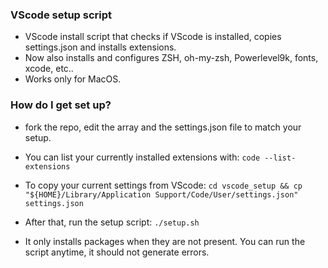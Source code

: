 ### VScode setup script ###

* VScode install script that checks if VScode is installed, copies settings.json and installs extensions.
* Now also installs and configures ZSH, oh-my-zsh, Powerlevel9k, fonts, xcode, etc..
* Works only for MacOS.

### How do I get set up? ###

* fork the repo, edit the array and the settings.json file to match your setup.
* You can list your currently installed extensions with:
```code --list-extensions```
* To copy your current settings from VScode: 
```cd vscode_setup && cp "${HOME}/Library/Application Support/Code/User/settings.json" settings.json```

* After that, run the setup script:
```./setup.sh```
* It only installs packages when they are not present. You can run the script anytime, it should not generate errors. 
